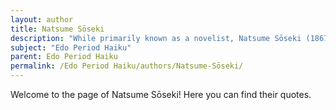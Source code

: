 ```yaml
---
layout: author
title: Natsume Sōseki
description: "While primarily known as a novelist, Natsume Sōseki (1867-1916) wrote haiku that reflect his deep admiration for nature, merging poetic traditions with modern sensibilities."
subject: "Edo Period Haiku"
parent: Edo Period Haiku
permalink: /Edo Period Haiku/authors/Natsume-Sōseki/
---
```


Welcome to the page of Natsume Sōseki! Here you can find their quotes.
